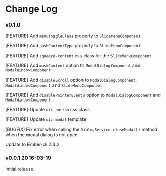 # Change Log

### v0.1.0

[FEATURE] Add `menuToggleClass` property to `SlideMenuComponent`

[FEATURE] Add `pushContentType` property to `SlideMenuComponent`

[FEATURE] Add `squeeze-content` css class for the `SlideMenuComponent`

[FEATURE] Add `maskContent` option to `ModalDialogComponent` and `ModalWindowComponent`

[FEATURE] Add `disableScroll` option to `ModalDialogComponent`, `ModalWindowComponent` and `SlideMenuComponent`

[FEATURE] Add `disablePointerEvents` option to `ModalDialogComponent` and `ModalWindowComponent`

[FEATURE] Update `uic-button` css class

[FEATURE] Update `uic-modal` template

[BUGFIX] Fix error when calling the `DialogService.closeModal()` method when the modal dialog is not open.

Update to Ember-cli 2.4.2




### v0.0.1 2016-03-19

Initial release.
